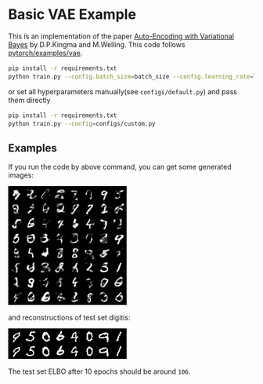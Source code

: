 # Basic VAE Example

This is an implementation of the paper [Auto-Encoding with Variational Bayes](http://arxiv.org/abs/1312.6114) by D.P.Kingma and M.Welling.
This code follows [pytorch/examples/vae](https://github.com/pytorch/examples/blob/master/vae/README.md).

```bash
pip install -r requirements.txt
python train.py --config.batch_size=batch_size --config.learning_rate=lr 
```
or
set all hyperparameters manually(see `configs/default.py`) and pass them directly
```bash
pip install -r requirements.txt
python train.py --config=configs/custom.py
```

## Examples

If you run the code by above command, you can get some generated images:

![generated_mnist](./sample.png)

and reconstructions of test set digitis:

![reconstruction_mnist](./reconstruction.png)

The test set ELBO after 10 epochs should be around `106`.

